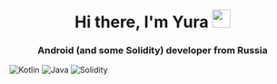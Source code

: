 <h1 align="center">Hi there, I'm Yura
<img src="https://i.ebayimg.com/images/g/ox4AAOSwFMVdeUPe/s-l300.jpg" height="32"/></h1>
<h3 align="center">Android (and some Solidity) developer from Russia</h3>

![Kotlin](https://img.shields.io/badge/kotlin-%230095D5.svg?style=for-the-badge&logo=kotlin&logoColor=white)
![Java](https://img.shields.io/badge/java-%23ED8B00.svg?style=for-the-badge&logo=java&logoColor=white)
![Solidity](https://img.shields.io/badge/Solidity-%23363636.svg?style=for-the-badge&logo=solidity&logoColor=white)
